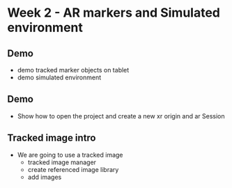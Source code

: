 # Week 2 - AR markers and Simulated environment

## Demo

- demo tracked marker objects on tablet
- demo simulated environment

## Demo

- Show how to open the project and create a new xr origin and ar Session

## Tracked image intro

- We are going to use a tracked image
	+ tracked image manager
	+ create referenced image library
	+ add images



